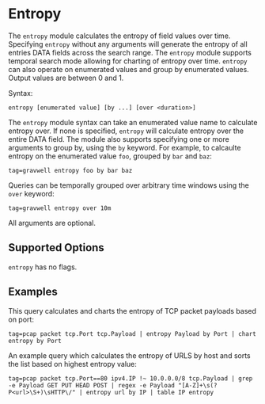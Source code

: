 # Entropy

The `entropy` module calculates the entropy of field values over time. Specifying `entropy` without any arguments will generate the entropy of all entries DATA fields across the search range. The `entropy` module supports temporal search mode allowing for charting of entropy over time. `entropy` can also operate on enumerated values and group by enumerated values. Output values are between 0 and 1.

Syntax: 

```
entropy [enumerated value] [by ...] [over <duration>]
```

The `entropy` module syntax can take an enumerated value name to calculate entropy over. If none is specified, `entropy` will calculate entropy over the entire DATA field. The module also supports specifying one or more arguments to group by, using the `by` keyword. For example, to calcaulte entropy on the enumerated value `foo`, grouped by `bar` and `baz`:

```gravwell
tag=gravwell entropy foo by bar baz
```

Queries can be temporally grouped over arbitrary time windows using the `over` keyword:

```gravwell
tag=gravwell entropy over 10m
```

All arguments are optional.

## Supported Options

`entropy` has no flags.

## Examples

This query calculates and charts the entropy of TCP packet payloads based on port:

```gravwell
tag=pcap packet tcp.Port tcp.Payload | entropy Payload by Port | chart entropy by Port
```

An example query which calculates the entropy of URLS by host and sorts the list based on highest entropy value:

```gravwell
tag=pcap packet tcp.Port==80 ipv4.IP !~ 10.0.0.0/8 tcp.Payload | grep -e Payload GET PUT HEAD POST | regex -e Payload "[A-Z]+\s(?P<url>\S+)\sHTTP\/" | entropy url by IP | table IP entropy
```
